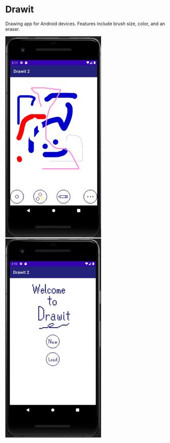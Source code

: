 # Drawit
Drawing app for Android devices. Features include brush size, color, and an eraser.

<img src="images/screenshot_1.jpg" width="300">
<img src="images/screenshot_2.jpg" width="300">
